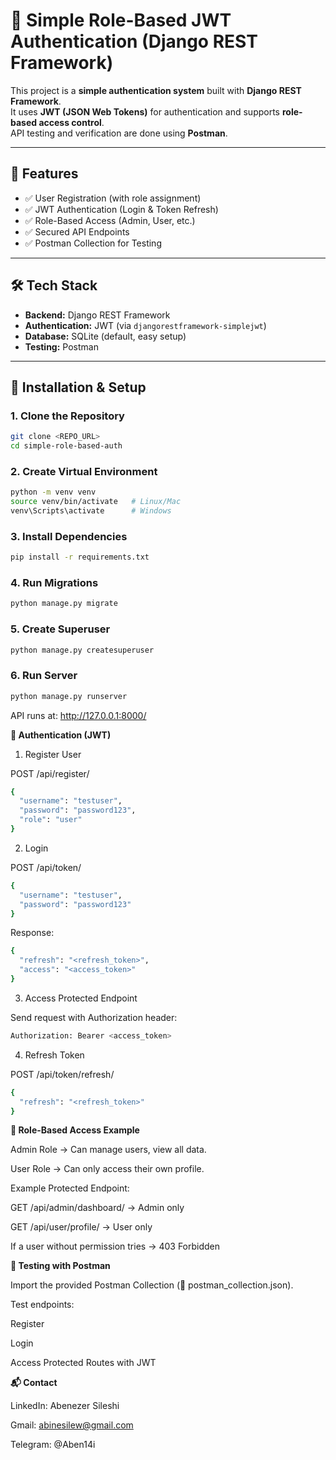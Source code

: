 # 🔐 Simple Role-Based JWT Authentication (Django REST Framework)

This project is a **simple authentication system** built with **Django REST Framework**.  
It uses **JWT (JSON Web Tokens)** for authentication and supports **role-based access control**.  
API testing and verification are done using **Postman**.

---

## 📌 Features

- ✅ User Registration (with role assignment)
- ✅ JWT Authentication (Login & Token Refresh)
- ✅ Role-Based Access (Admin, User, etc.)
- ✅ Secured API Endpoints
- ✅ Postman Collection for Testing

---

## 🛠️ Tech Stack

- **Backend:** Django REST Framework  
- **Authentication:** JWT (via `djangorestframework-simplejwt`)  
- **Database:** SQLite (default, easy setup)  
- **Testing:** Postman  

---

## 🚀 Installation & Setup

### 1. Clone the Repository
```bash
git clone <REPO_URL>
cd simple-role-based-auth
```
### 2. Create Virtual Environment
```bash
python -m venv venv
source venv/bin/activate   # Linux/Mac
venv\Scripts\activate      # Windows
```
### 3. Install Dependencies
```bash
pip install -r requirements.txt
```
### 4. Run Migrations
```bash
python manage.py migrate
```
### 5. Create Superuser
```bash
python manage.py createsuperuser
```
### 6. Run Server
```bash
python manage.py runserver
```

API runs at: http://127.0.0.1:8000/

**🔐 Authentication (JWT)**

1. Register User

POST /api/register/
```bash
{
  "username": "testuser",
  "password": "password123",
  "role": "user"
}
```
2. Login

POST /api/token/
```bash
{
  "username": "testuser",
  "password": "password123"
}

```
Response:
```bash
{
  "refresh": "<refresh_token>",
  "access": "<access_token>"
}
```
3. Access Protected Endpoint

Send request with Authorization header:
```bash
Authorization: Bearer <access_token>
```
4. Refresh Token

POST /api/token/refresh/
```bash
{
  "refresh": "<refresh_token>"
}
```

**👥 Role-Based Access Example**

Admin Role → Can manage users, view all data.

User Role → Can only access their own profile.

Example Protected Endpoint:

GET /api/admin/dashboard/ → Admin only

GET /api/user/profile/ → User only

If a user without permission tries → 403 Forbidden

**🧪 Testing with Postman**

Import the provided Postman Collection (📁 postman_collection.json).

Test endpoints:

Register

Login

Access Protected Routes with JWT

**📬 Contact**

LinkedIn: Abenezer Sileshi

Gmail: abinesilew@gmail.com

Telegram: @Aben14i
